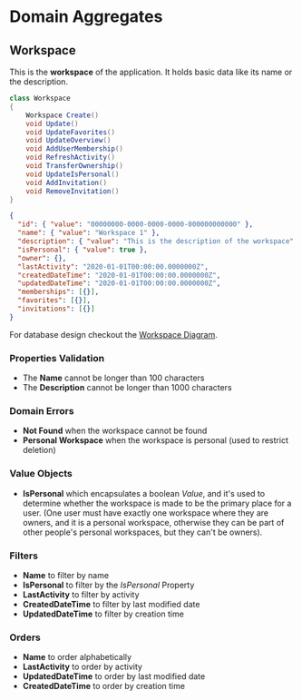 # Domain Aggregates

## Workspace

This is the **workspace** of the application. It holds basic data like its name or the description.

```csharp
class Workspace
{
    Workspace Create()
    void Update()
    void UpdateFavorites()
    void UpdateOverview()
    void AddUserMembership()
    void RefreshActivity()
    void TransferOwnership()
    void UpdateIsPersonal()
    void AddInvitation()
    void RemoveInvitation()
}
```

```json
{
  "id": { "value": "00000000-0000-0000-0000-000000000000" },
  "name": { "value": "Workspace 1" },
  "description": { "value": "This is the description of the workspace" },
  "isPersonal": { "value": true },
  "owner": {},
  "lastActivity": "2020-01-01T00:00:00.0000000Z",
  "createdDateTime": "2020-01-01T00:00:00.0000000Z",
  "updatedDateTime": "2020-01-01T00:00:00.0000000Z",
  "memberships": [{}],
  "favorites": [{}],
  "invitations": [{}]
}
```

For database design checkout the [Workspace Diagram](../../database-diagrams/aggregates/Diagram.Workspace.md).

### Properties Validation

- The **Name** cannot be longer than 100 characters
- The **Description** cannot be longer than 1000 characters

### Domain Errors

- **Not Found** when the workspace cannot be found
- **Personal Workspace** when the workspace is personal (used to restrict deletion)

### Value Objects

- **IsPersonal** which encapsulates a boolean *Value*, 
and it's used to determine whether the workspace is made to be the primary place for a user. 
(One user must have exactly one workspace where they are owners, and it is a personal workspace, 
otherwise they can be part of other people's personal workspaces, but they can't be owners).

### Filters

- **Name** to filter by name
- **IsPersonal** to filter by the *IsPersonal* Property
- **LastActivity** to filter by activity
- **CreatedDateTime** to filter by last modified date
- **UpdatedDateTime** to filter by creation time

### Orders

- **Name** to order alphabetically
- **LastActivity** to order by activity
- **UpdatedDateTime** to order by last modified date
- **CreatedDateTime** to order by creation time
